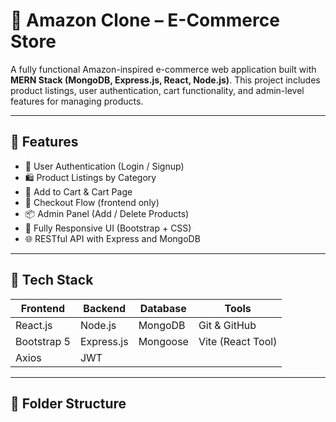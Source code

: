 # 🛒 Amazon Clone – E-Commerce Store

A fully functional Amazon-inspired e-commerce web application built with **MERN Stack (MongoDB, Express.js, React, Node.js)**. This project includes product listings, user authentication, cart functionality, and admin-level features for managing products.

---

## 🚀 Features

- 🔐 User Authentication (Login / Signup)
- 🛍️ Product Listings by Category
- 🛒 Add to Cart & Cart Page
- 🧾 Checkout Flow (frontend only)
- 📦 Admin Panel (Add / Delete Products)
- 📱 Fully Responsive UI (Bootstrap + CSS)
- 🌐 RESTful API with Express and MongoDB

---

## 🧰 Tech Stack

| Frontend      | Backend         | Database   | Tools            |
| ------------- | --------------- | ---------- | ---------------- |
| React.js      | Node.js         | MongoDB    | Git & GitHub     |
| Bootstrap 5   | Express.js      | Mongoose   | Vite (React Tool)|
| Axios         | JWT             |            |          |

---

## 📁 Folder Structure

